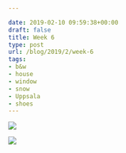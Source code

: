 ```yaml
---

date: 2019-02-10 09:59:38+00:00
draft: false
title: Week 6
type: post
url: /blog/2019/2/week-6
tags:
- b&w
- house
- window
- snow
- Uppsala
- shoes
---
```




  
![](/images/2019-02-10-20192week-6/image-asset.jpeg)

  

  
![](/images/2019-02-10-20192week-6/image-asset.jpeg)

  


